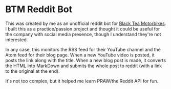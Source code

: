 # BTM Reddit Bot

This was created by me as an unofficial reddit bot for [Black Tea Motorbikes](https://www.blackteamotorbikes.com/). I built this as a practice/passion project
and thought it could be useful for the company with social media presence, though I understand they're not interested.

In any case, this monitors the RSS feed for their YouTube channel and the Atom feed for their blog page. When a new YouTube video is posted, it posts the link along with the title.
When a new blog post is made, it converts the HTML into MarkDown and submits the whole post to reddit (with a link to the original at the end).

It's not too complex, but it helped me learn PRAW/the Reddit API for fun.
